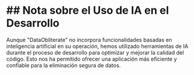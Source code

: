 # ## Nota sobre el Uso de IA en el Desarrollo

Aunque "DataObliterate" no incorpora funcionalidades basadas en inteligencia artificial en su operación, hemos utilizado herramientas de IA durante el proceso de desarrollo para optimizar y mejorar la calidad del código. Esto nos ha permitido ofrecer una aplicación más eficiente y confiable para la eliminación segura de datos.